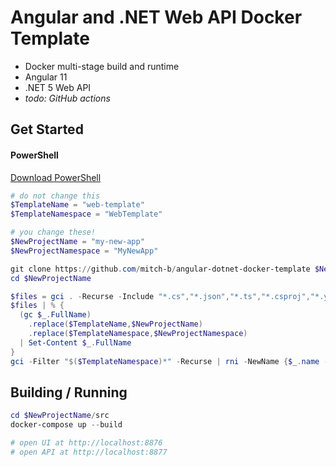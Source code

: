 # Angular and .NET Web API Docker Template

* Docker multi-stage build and runtime
* Angular 11
* .NET 5 Web API
* _todo: GitHub actions_

## Get Started

#### PowerShell

[Download PowerShell](https://github.com/PowerShell/PowerShell/releases)

```powershell
# do not change this
$TemplateName = "web-template"
$TemplateNamespace = "WebTemplate"

# you change these!
$NewProjectName = "my-new-app"
$NewProjectNamespace = "MyNewApp"

git clone https://github.com/mitch-b/angular-dotnet-docker-template $NewProjectName
cd $NewProjectName

$files = gci . -Recurse -Include "*.cs","*.json","*.ts","*.csproj","*.yml","Dockerfile",".*ignore" | select FullName
$files | % {
  (gc $_.FullName)
    .replace($TemplateName,$NewProjectName)
    .replace($TemplateNamespace,$NewProjectNamespace)
  | Set-Content $_.FullName
}
gci -Filter "$($TemplateNamespace)*" -Recurse | rni -NewName {$_.name -Replace $TemplateNamespace,$NewProjectNamespace }
```

## Building / Running

```powershell
cd $NewProjectName/src
docker-compose up --build

# open UI at http://localhost:8876
# open API at http://localhost:8877
```